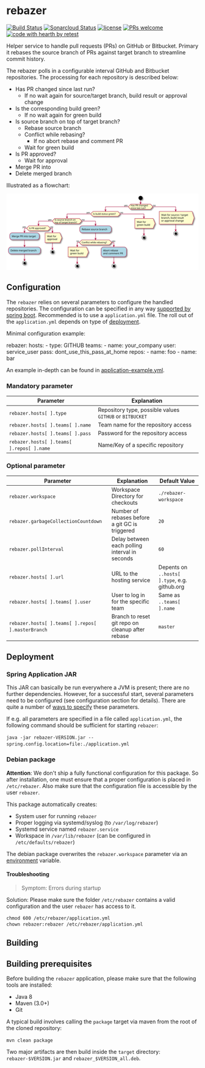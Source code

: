# rebazer

[![Build Status](https://travis-ci.com/retest/rebazer.svg?branch=develop)](https://travis-ci.com/retest/rebazer)
[![Sonarcloud Status](https://sonarcloud.io/api/project_badges/measure?project=org.retest%3Arebazer&metric=alert_status)](https://sonarcloud.io/dashboard?id=org.retest%3Arebazer)
[![license](https://img.shields.io/badge/license-AGPL-brightgreen.svg)](https://github.com/retest/rebazer/blob/master/LICENSE)
[![PRs welcome](https://img.shields.io/badge/PRs-welcome-ff69b4.svg)](https://github.com/retest/rebazer/issues?q=is%3Aissue+is%3Aopen+label%3A%22help+wanted%22)
[![code with hearth by retest](https://img.shields.io/badge/%3C%2F%3E%20with%20%E2%99%A5%20by-retest-C1D82F.svg)](https://retest.de/en/)

Helper service to handle pull requests (PRs) on GitHub or Bitbucket. Primary it rebases the source branch of PRs against target branch to streamline commit history.

The rebazer polls in a configurable interval GitHub and Bitbucket repositories.
The processing for each repository is described below:

* Has PR changed since last run?
  * If no wait again for source/target branch, build result or approval change
* Is the corresponding build green?
  * If no wait again for green build
* Is source branch on top of target branch?
  * Rebase source branch
  * Conflict while rebasing?
    * If no abort rebase and comment PR
  * Wait for green build
* Is PR approved?
  * Wait for approval
* Merge PR into
* Delete merged branch

Illustrated as a flowchart:

![rebazer flowchart](src/doc/rebazer-flowchart.svg)


## Configuration

The `rebazer` relies on several parameters to configure the handled repositories.
The configuration can be specified in any way
[supported by spring boot](https://docs.spring.io/spring-boot/docs/current/reference/html/boot-features-external-config.html).
Recommended is to use a `application.yml` file. The roll out of the `application.yml` depends on type of [deployment](#Deployment).

Minimal configuration example:

  rebazer:
    hosts:
    - type: GITHUB
      teams:
      - name: your_company
        user: service_user
        pass: dont_use_this_pass_at_home
        repos:
        - name: foo
        - name: bar

An example in-depth can be found in [application-example.yml](./application-example.yml).

### Mandatory parameter

| Parameter                                 | Explanation                                              |
|-------------------------------------------|----------------------------------------------------------|
| `rebazer.hosts[ ].type`                   | Repository type, possible values `GITHUB` or `BITBUCKET` |
| `rebazer.hosts[ ].teams[ ].name`          | Team name for the repository access                      |
| `rebazer.hosts[ ].teams[ ].pass`          | Password for the repository access                       |
| `rebazer.hosts[ ].teams[ ].repos[ ].name` | Name/Key of a specific repository                        |

### Optional parameter

| Parameter                                         | Explanation                                      | Default Value                 |
|---------------------------------------------------|--------------------------------------------------|-------------------------------|
| `rebazer.workspace`                               | Workspace Directory for checkouts                | `./rebazer-workspace`         |
| `rebazer.garbageCollectionCountdown`              | Number of rebases before a git GC is triggered   | `20`                          |
| `rebazer.pollInterval`                            | Delay between each polling interval in seconds   | `60`                          |
| `rebazer.hosts[ ].url`                            | URL to the hosting service                       | Depents on `..hosts[ ].type`, e.g. github.org |
| `rebazer.hosts[ ].teams[ ].user`                  | User to log in for the specific team             | Same as `..teams[ ].name`     |
| `rebazer.hosts[ ].teams[ ].repos[ ].masterBranch` | Branch to reset git repo on cleanup after rebase | `master`                      |


## Deployment

### Spring Application JAR

This JAR can basically be run everywhere a JVM is present; there are no further dependencies. However, for a successful start, several parameters need to be configured (see configuration section for details). There are quite a number of [ways to specify](https://docs.spring.io/spring-boot/docs/current/reference/html/boot-features-external-config.html#boot-features-external-config-command-line-args) these parameters.

If e.g. all parameters are specified in a file called `application.yml`, the following command should be sufficient for starting `rebazer`:

`java -jar rebazer-VERSION.jar --spring.config.location=file:./application.yml`


### Debian package

**Attention**: We don't ship a fully functional configuration for this package. So after installation, one must ensure that a proper configuration is placed in `/etc/rebazer`. Also make sure that the configuration file is accessible by the user `rebazer`.

This package automatically creates:

* System user for running `rebazer`
* Proper logging via systemd/syslog (to `/var/log/rebazer`)
* Systemd service named `rebazer.service`
* Workspace in `/var/lib/rebazer` (can be configured in `/etc/defaults/rebazer`)

The debian package overwrites the `rebazer.workspace` parameter via an [environment](src/deb/etc/default/rebazer) variable.


#### Troubleshooting

>Symptom: Errors during startup

Solution: Please make sure the folder `/etc/rebazer` contains a valid configuration and the user `rebazer` has access to it.

    chmod 600 /etc/rebazer/application.yml
    chown rebazer:rebazer /etc/rebazer/application.yml


## Building

## Building prerequisites

Before building the `rebazer` application, please make sure that the following tools are installed:

* Java 8
* Maven (3.0+)
* Git


A typical build involves calling the `package` target via maven from the root of the cloned repository:


`mvn clean package`

Two major artifacts are then build inside the `target` directory: `rebazer-$VERSION.jar` and `rebazer_$VERSION_all.deb`.
